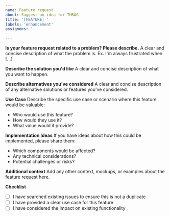 ```yaml
---
name: Feature request
about: Suggest an idea for THRAG
title: '[FEATURE] '
labels: 'enhancement'
assignees: ''

---
```


**Is your feature request related to a problem? Please describe.**
A clear and concise description of what the problem is. Ex. I'm always frustrated when [...]

**Describe the solution you'd like**
A clear and concise description of what you want to happen.

**Describe alternatives you've considered**
A clear and concise description of any alternative solutions or features you've considered.

**Use Case**
Describe the specific use case or scenario where this feature would be valuable:
- Who would use this feature?
- How would they use it?
- What value would it provide?

**Implementation Ideas**
If you have ideas about how this could be implemented, please share them:
- Which components would be affected?
- Any technical considerations?
- Potential challenges or risks?

**Additional context**
Add any other context, mockups, or examples about the feature request here.

**Checklist**
- [ ] I have searched existing issues to ensure this is not a duplicate
- [ ] I have provided a clear use case for this feature
- [ ] I have considered the impact on existing functionality